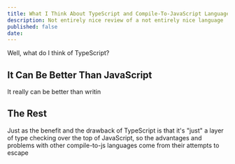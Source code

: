 ```yaml
---
title: What I Think About TypeScript and Compile-To-JavaScript Languages
description: Not entirely nice review of a not entirely nice language
published: false
date: 
---
```


Well, what do I think of TypeScript?

## It Can Be Better Than JavaScript

It really can be better than writin

## The Rest

Just as the benefit and the drawback of TypeScript is that it's "just" a layer
of type checking over the top of JavaScript, so the advantages and problems with
other compile-to-js languages come from their attempts to escape